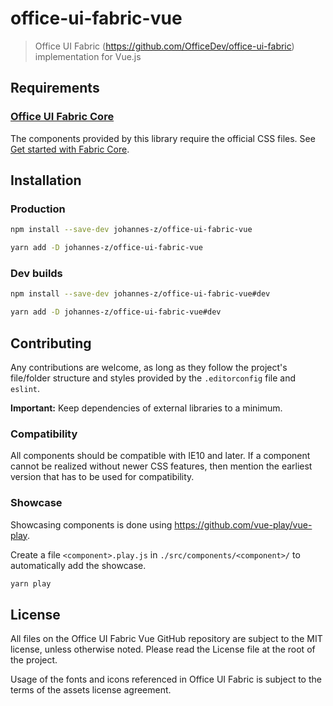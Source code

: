 # office-ui-fabric-vue

> Office UI Fabric (https://github.com/OfficeDev/office-ui-fabric)
> implementation for Vue.js

## Requirements

### [Office UI Fabric Core](https://github.com/OfficeDev/office-ui-fabric-core)

The components provided by this library require the official CSS files. See [Get
started with Fabric Core](https://developer.microsoft.com/en-us/fabric#/get-started).

## Installation

### Production

```sh
npm install --save-dev johannes-z/office-ui-fabric-vue
```

```sh
yarn add -D johannes-z/office-ui-fabric-vue
```

### Dev builds

```sh
npm install --save-dev johannes-z/office-ui-fabric-vue#dev
```

```sh
yarn add -D johannes-z/office-ui-fabric-vue#dev
```

## Contributing

Any contributions are welcome, as long as they follow the project's file/folder
structure and styles provided by the `.editorconfig` file and `eslint`.

**Important:** Keep dependencies of external libraries to a minimum.

### Compatibility

All components should be compatible with IE10 and later. If a component cannot
be realized without newer CSS features, then mention the earliest version that
has to be used for compatibility.

### Showcase

Showcasing components is done using https://github.com/vue-play/vue-play.

Create a file `<component>.play.js` in `./src/components/<component>/` to
automatically add the showcase.

```sh
yarn play
```

## License

All files on the Office UI Fabric Vue GitHub repository are subject to the MIT
license, unless otherwise noted. Please read the License file at the root of the
project.

Usage of the fonts and icons referenced in Office UI Fabric is subject to the
terms of the assets license agreement.
